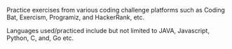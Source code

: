 Practice exercises from various coding challenge platforms such as Coding Bat, Exercism, Programiz, and HackerRank, etc.


Languages used/practiced include but not limited to JAVA, Javascript, Python, C, and, Go etc.
